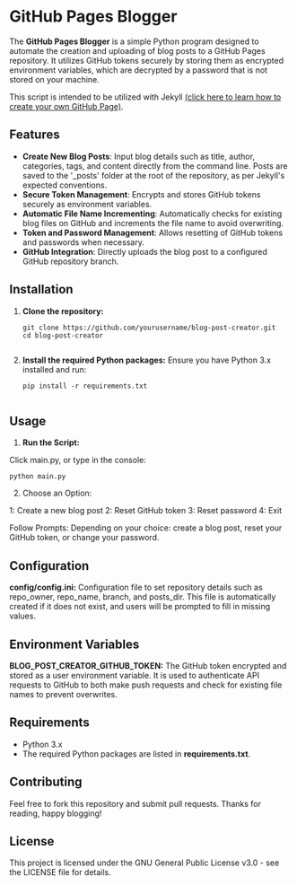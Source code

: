 # GitHub Pages Blogger

The **GitHub Pages Blogger** is a simple Python program designed to automate the creation and uploading of blog posts to a GitHub Pages repository. It utilizes GitHub tokens securely by storing them as encrypted environment variables, which are decrypted by a password that is not stored on your machine.

This script is intended to be utilized with Jekyll [(click here to learn how to create your own GitHub Page)](https://docs.github.com/en/pages/setting-up-a-github-pages-site-with-jekyll).

## Features

- **Create New Blog Posts**: Input blog details such as title, author, categories, tags, and content directly from the command line. Posts are saved to the '_posts' folder at the root of the repository, as per Jekyll's expected conventions.
- **Secure Token Management**: Encrypts and stores GitHub tokens securely as environment variables.
- **Automatic File Name Incrementing**: Automatically checks for existing blog files on GitHub and increments the file name to avoid overwriting.
- **Token and Password Management**: Allows resetting of GitHub tokens and passwords when necessary.
- **GitHub Integration**: Directly uploads the blog post to a configured GitHub repository branch.

## Installation

1. **Clone the repository:**

	```
	git clone https://github.com/yourusername/blog-post-creator.git
	cd blog-post-creator


2. **Install the required Python packages:** Ensure you have Python 3.x installed and run:

	```
	pip install -r requirements.txt


## Usage

1. **Run the Script:**

Click main.py, or type in the console:

	python main.py

2. Choose an Option:

1: Create a new blog post
2: Reset GitHub token
3: Reset password
4: Exit

Follow Prompts: Depending on your choice: create a blog post, reset your GitHub token, or change your password.

## Configuration


**config/config.ini:** Configuration file to set repository details such as repo_owner, repo_name, branch, and posts_dir. This file is automatically created if it does not exist, and users will be prompted to fill in missing values.

## Environment Variables

**BLOG_POST_CREATOR_GITHUB_TOKEN:** The GitHub token encrypted and stored as a user environment variable. It is used to authenticate API requests to GitHub to both make push requests and check for existing file names to prevent overwrites.

## Requirements

- Python 3.x
- The required Python packages are listed in **requirements.txt**.

## Contributing

Feel free to fork this repository and submit pull requests. Thanks for reading, happy blogging!

## License
This project is licensed under the GNU General Public License v3.0 - see the LICENSE file for details.
